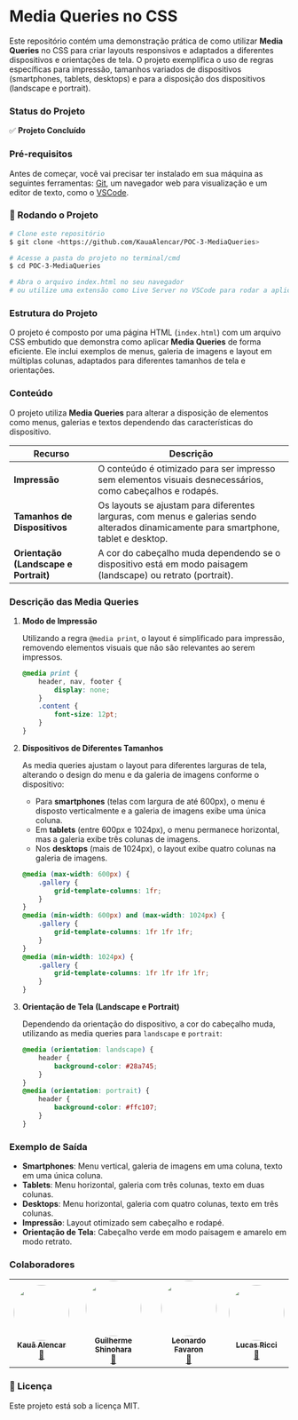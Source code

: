 
# **Media Queries no CSS**

Este repositório contém uma demonstração prática de como utilizar **Media Queries** no CSS para criar layouts responsivos e adaptados a diferentes dispositivos e orientações de tela. O projeto exemplifica o uso de regras específicas para impressão, tamanhos variados de dispositivos (smartphones, tablets, desktops) e para a disposição dos dispositivos (landscape e portrait).

### **Status do Projeto**

✅ **Projeto Concluído**

### **Pré-requisitos**

Antes de começar, você vai precisar ter instalado em sua máquina as seguintes ferramentas:
[Git](https://git-scm.com/), um navegador web para visualização e um editor de texto, como o [VSCode](https://code.visualstudio.com/).

### **🎲 Rodando o Projeto**

```bash
# Clone este repositório
$ git clone <https://github.com/KauaAlencar/POC-3-MediaQueries>

# Acesse a pasta do projeto no terminal/cmd
$ cd POC-3-MediaQueries

# Abra o arquivo index.html no seu navegador
# ou utilize uma extensão como Live Server no VSCode para rodar a aplicação.

```

### **Estrutura do Projeto**

O projeto é composto por uma página HTML (`index.html`) com um arquivo CSS embutido que demonstra como aplicar **Media Queries** de forma eficiente. Ele inclui exemplos de menus, galeria de imagens e layout em múltiplas colunas, adaptados para diferentes tamanhos de tela e orientações.

### **Conteúdo**

O projeto utiliza **Media Queries** para alterar a disposição de elementos como menus, galerias e textos dependendo das características do dispositivo.

| Recurso | Descrição |
| --- | --- |
| **Impressão** | O conteúdo é otimizado para ser impresso sem elementos visuais desnecessários, como cabeçalhos e rodapés. |
| **Tamanhos de Dispositivos** | Os layouts se ajustam para diferentes larguras, com menus e galerias sendo alterados dinamicamente para smartphone, tablet e desktop. |
| **Orientação (Landscape e Portrait)** | A cor do cabeçalho muda dependendo se o dispositivo está em modo paisagem (landscape) ou retrato (portrait). |

### **Descrição das Media Queries**

1. **Modo de Impressão**
    
    Utilizando a regra `@media print`, o layout é simplificado para impressão, removendo elementos visuais que não são relevantes ao serem impressos.
    
    ```css
    @media print {
        header, nav, footer {
            display: none;
        }
        .content {
            font-size: 12pt;
        }
    }
    ```
    
2. **Dispositivos de Diferentes Tamanhos**
    
    As media queries ajustam o layout para diferentes larguras de tela, alterando o design do menu e da galeria de imagens conforme o dispositivo:
    
    - Para **smartphones** (telas com largura de até 600px), o menu é disposto verticalmente e a galeria de imagens exibe uma única coluna.
    - Em **tablets** (entre 600px e 1024px), o menu permanece horizontal, mas a galeria exibe três colunas de imagens.
    - Nos **desktops** (mais de 1024px), o layout exibe quatro colunas na galeria de imagens.
    
    ```css
    @media (max-width: 600px) {
        .gallery {
            grid-template-columns: 1fr;
        }
    }
    @media (min-width: 600px) and (max-width: 1024px) {
        .gallery {
            grid-template-columns: 1fr 1fr 1fr;
        }
    }
    @media (min-width: 1024px) {
        .gallery {
            grid-template-columns: 1fr 1fr 1fr 1fr;
        }
    }
    ```
    
3. **Orientação de Tela (Landscape e Portrait)**
    
    Dependendo da orientação do dispositivo, a cor do cabeçalho muda, utilizando as media queries para `landscape` e `portrait`:
    
    ```css
    @media (orientation: landscape) {
        header {
            background-color: #28a745;
        }
    }
    @media (orientation: portrait) {
        header {
            background-color: #ffc107;
        }
    }
    ```

### **Exemplo de Saída**

- **Smartphones**: Menu vertical, galeria de imagens em uma coluna, texto em uma única coluna.
- **Tablets**: Menu horizontal, galeria com três colunas, texto em duas colunas.
- **Desktops**: Menu horizontal, galeria com quatro colunas, texto em três colunas.
- **Impressão**: Layout otimizado sem cabeçalho e rodapé.
- **Orientação de Tela**: Cabeçalho verde em modo paisagem e amarelo em modo retrato.

### **Colaboradores**
<table>
  <tr>
    <td align="center"><a href="https://github.com/KauaAlencar"><img style="border-radius: 50%;" src="https://avatars.githubusercontent.com/u/172075258?v=4" width="100px;" alt=""/><br /><sub><b>Kauã Alencar</b></sub></a><br /><a href="https://www.linkedin.com/in/kau%C3%A3-alencar-b15119215/" title="Linkedin">🚀</a></td>
    <td align="center"><a href="https://github.com/GuilhermeShinohara"><img style="border-radius: 50%;" src="https://avatars.githubusercontent.com/u/180458966?v=4" width="100px;" alt=""/><br /><sub><b>Guilherme Shinohara</b></sub></a><br /><a href="https://github.com/GuilhermeShinohara" title="GitHub">🚀</a></td>
    <td align="center"><a href="https://github.com/LeoFavaron"><img style="border-radius: 50%;" src="https://avatars.githubusercontent.com/u/179886009?v=4" width="100px;" alt=""/><br /><sub><b>Leonardo Favaron</b></sub></a><br /><a href="https://github.com/LeoFavaron" title="GitHub">🚀</a></td>
    <td align="center"><a href="https://github.com/lucas-ricci-pathbit"><img style="border-radius: 50%;" src="https://avatars.githubusercontent.com/u/174811028?v=4" width="100px;" alt=""/><br /><sub><b>Lucas Ricci</b></sub></a><br /><a href="https://github.com/lucas-ricci-pathbit" title="Linkedin">🚀</a></td>
      
  </tr>
</table>

### **📝 Licença**

Este projeto está sob a licença MIT.
